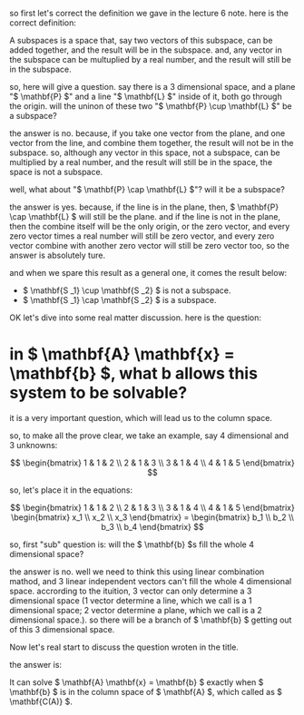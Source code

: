 so first let's correct the definition we gave in the lecture 6 note. here is the correct definition:

A subspaces is a space that, say two vectors of this subspace, can be added together, and the result will be in the subspace. and, any vector in the subspace can be multuplied by a real number, and the result will still be in the subspace. 

so, here will give a question. say there is a 3 dimensional space, and a plane "$ \mathbf{P} $" and a line "$ \mathbf{L} $" inside of it, both go through the origin. will the uninon of these two "$ \mathbf{P} \cup \mathbf{L} $" be a subspace? 

the answer is no. because, if you take one vector from the plane, and one vector from the line, and combine them together, the result will not be in the subspace. so, although any vector in this space, not a subspace, can be multiplied by a real number, and the result will still be in the space, the space is not a subspace.

well, what about "$ \mathbf{P} \cap \mathbf{L} $"? will it be a subspace? 

the answer is yes. because, if the line is in the plane, then, $ \mathbf{P} \cap \mathbf{L} $ will still be the plane. and if the line is not in the plane, then the combine itself will be the only origin, or the zero vector, and every zero vector times a real number will still be zero vector, and every zero vector combine with another zero vector will still be zero vector too, so the answer is absolutely ture.

and when we spare this result as a general one, it comes the result below:

- $ \mathbf{S _1} \cup \mathbf{S _2} $ is not a subspace.
- $ \mathbf{S _1} \cap \mathbf{S _2} $ is a subspace.

OK let's dive into some real matter discussion. here is the question:

# in $ \mathbf{A} \mathbf{x} = \mathbf{b} $, what b allows this system to be solvable?

it is a very important question, which will lead us to the column space. 

so, to make all the prove clear, we take an example, say 4 dimensional and 3 unknowns:

$$
\begin{bmatrix}
1 & 1 & 2 \\
2 & 1 & 3 \\
3 & 1 & 4 \\
4 & 1 & 5
\end{bmatrix}
$$

so, let's place it in the equations:

$$
\begin{bmatrix}
1 & 1 & 2 \\
2 & 1 & 3 \\
3 & 1 & 4 \\
4 & 1 & 5
\end{bmatrix}
\begin{bmatrix}
x_1 \\
x_2 \\
x_3
\end{bmatrix} = 
\begin{bmatrix}
b_1 \\
b_2 \\
b_3 \\
b_4
\end{bmatrix}
$$

so, first "sub" question is: will the $ \mathbf{b} $s fill the whole 4 dimensional space?

the answer is no. well we need to think this using linear combination mathod, and 3 linear independent vectors can't fill the whole 4 dimensional space. accrording to the ituition, 3 vector can only determine a 3 dimensional space (1 vector determine a line, which we call is a 1 dimensional space; 2 vector determine a plane, which we call is a 2 dimensional space.). so there will be a branch of $ \mathbf{b} $ getting out of this 3 dimensional space.

Now let's real start to discuss the question wroten in the title.

the answer is:

It can solve $ \mathbf{A} \mathbf{x} = \mathbf{b} $ exactly when $ \mathbf{b} $ is in the column space of $ \mathbf{A} $, which called as $ \mathbf{C(A)} $.